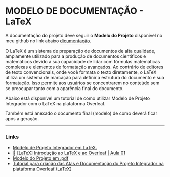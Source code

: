 # MODELO DE DOCUMENTAÇÃO - LaTeX

A documentação do projeto deve seguir o **Modelo do Projeto** disponível no meu github no link abaixo [dicumentação](https://github.com/EdsonMSouza/modelo-projeto-integrador).

O LaTeX é um sistema de preparação de documentos de alta qualidade, amplamente utilizado para a produção de documentos científicos e matemáticos devido à sua capacidade de lidar com fórmulas matemáticas complexas e elementos de formatação avançados. Ao contrário de editores de texto convencionais, onde você formata o texto diretamente, o LaTeX utiliza um sistema de marcação para definir a estrutura do documento e sua formatação. Isso permite aos usuários se concentrarem no conteúdo sem se preocupar tanto com a aparência final do documento.

Abaixo está disponível um tutorial de como utilizar Modelo de Projeto Integrador com o LaTeX na plataforma Overleaf.

Também está anexado o documento final (modelo) de como deverá ficar após a geração.

---

### Links
- [Modelo de Projeto Integrador em LaTeX.](https://github.com/EdsonMSouza/modelo-projeto-integrador)
- [🌱 [LaTeX] Introdução ao LaTeX e ao Overleaf | Aula 01](https://www.youtube.com/watch?v=Y1vdXYttLSA)
- [Modelo do Projeto em .pdf](https://drive.google.com/file/d/1SP6wl8tBoz7ob-roaNx8SsFgCO6T6psi/view)
- [Tutorial para criação das Atas e Documentação do Projeto Integrador na plataforma Overleaf (LaTeX)](https://www.youtube.com/watch?v=yNXbVFfjTr0)